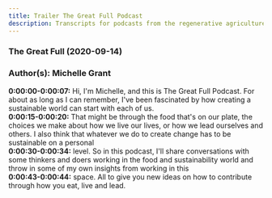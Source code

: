```yaml
---
title: Trailer The Great Full Podcast
description: Transcripts for podcasts from the regenerative agriculture space. Search and find episodes and timestamps.
---
```


### The Great Full  (2020-09-14)  
### Author(s): Michelle Grant  

**0:00:00-0:00:07:**  Hi, I'm Michelle, and this is The Great Full Podcast.  For about as long as I can remember, I've been fascinated by how creating a sustainable  world can start with each of us.  
**0:00:15-0:00:20:**  That might be through the food that's on our plate, the choices we make about how we  live our lives, or how we lead ourselves and others.  I also think that whatever we do to create change has to be sustainable on a personal  
**0:00:30-0:00:34:**  level.  So in this podcast, I'll share conversations with some thinkers and doers working in the  food and sustainability world and throw in some of my own insights from working in this  
**0:00:43-0:00:44:**  space.  All to give you new ideas on how to contribute through how you eat, live and lead.  
